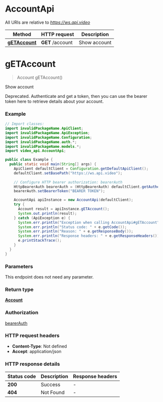 # AccountApi

All URIs are relative to *https://ws.api.video*

| Method | HTTP request | Description |
|------------- | ------------- | -------------|
| [**gETAccount**](AccountApi.md#gETAccount) | **GET** /account | Show account |


<a name="gETAccount"></a>
# **gETAccount**
> Account gETAccount()

Show account

Deprecated. Authenticate and get a token, then you can use the bearer token here to retrieve details about your account.

### Example
```java
// Import classes:
import invalidPackageName.ApiClient;
import invalidPackageName.ApiException;
import invalidPackageName.Configuration;
import invalidPackageName.auth.*;
import invalidPackageName.models.*;
import video_api.AccountApi;

public class Example {
  public static void main(String[] args) {
    ApiClient defaultClient = Configuration.getDefaultApiClient();
    defaultClient.setBasePath("https://ws.api.video");
    
    // Configure HTTP bearer authorization: bearerAuth
    HttpBearerAuth bearerAuth = (HttpBearerAuth) defaultClient.getAuthentication("bearerAuth");
    bearerAuth.setBearerToken("BEARER TOKEN");

    AccountApi apiInstance = new AccountApi(defaultClient);
    try {
      Account result = apiInstance.gETAccount();
      System.out.println(result);
    } catch (ApiException e) {
      System.err.println("Exception when calling AccountApi#gETAccount");
      System.err.println("Status code: " + e.getCode());
      System.err.println("Reason: " + e.getResponseBody());
      System.err.println("Response headers: " + e.getResponseHeaders());
      e.printStackTrace();
    }
  }
}
```

### Parameters
This endpoint does not need any parameter.

### Return type

[**Account**](Account.md)

### Authorization

[bearerAuth](../README.md#bearerAuth)

### HTTP request headers

 - **Content-Type**: Not defined
 - **Accept**: application/json

### HTTP response details
| Status code | Description | Response headers |
|-------------|-------------|------------------|
| **200** | Success |  -  |
| **404** | Not Found |  -  |

